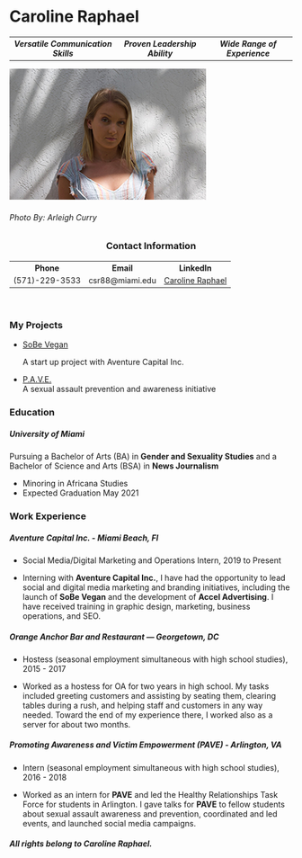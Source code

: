 <!DOCTYPE html>
<html>

<head>
	<meta charset=“utf-8”>
	<!----<title>Caroline Raphael---->
<!---<style>--->
<!----td, th { border: 1px solid #CCC; } ---->
<!----table {border: 1px solid black; }---->
<!---</style>--->
</head>

<body>
	<h1>Caroline Raphael</h1>
<table>
<tr>
	<th><em>Versatile Communication Skills</em></th>
	<th><em>Proven Leadership Ability</em></th>
	<th><em>Wide Range of Experience</em></th>
</tr>
</table>
<img src="CSR-resume.jpg" alt="Caroline Raphael">
<h6>Photo By: Arleigh Curry</h6>
<header>
	<h3>Contact Information</h3>
<nav>
<table>
<tr>
	<th>Phone</th>
	<th>Email</th>
	<th>LinkedIn</th>
</tr>
<tr>
	<td>(571)-229-3533</td>
	<td>csr88@miami.edu</td>
	<td><a href="https://www.linkedin.com/in/caroline-raphael-817160189/">Caroline Raphael</a></td>
</tr>
</table>
	</nav>
	</header>
<main>
<section>
<aside>
<h3>My Projects</h3>
<ul>
	<li><a href="https://sobev.com">SoBe Vegan</a></li><p>A start up project with Aventure Capital Inc.</p>
	<li><a href="https://www.shatteringthesilence.org">P.A.V.E.</a></li>A sexual assault prevention and awareness initiative</p>
</ul>
	</aside>
	</section>
<article>
<h3>Education</h3>
<h5><strong>University of Miami</strong></h5>
	<p>Pursuing a Bachelor of Arts (BA) in <strong>Gender and Sexuality Studies</strong> and a Bachelor of Science and Arts (BSA) in <strong>News Journalism</strong></p>
<ul>
	<li>Minoring in Africana Studies</li>
	<li>Expected Graduation May 2021</li>
	</ul>
	</article>
<article>
	<h3>Work Experience</h3>
	<h5><strong>Aventure Capital Inc. - Miami Beach, Fl</strong></h5>
<ul>
	<li>Social Media/Digital Marketing and Operations Intern, 2019 to Present</li>
	<li><p>Interning with <strong>Aventure Capital Inc.</strong>, I have had the opportunity to lead social and digital media marketing and branding initiatives, including the launch of <strong>SoBe Vegan</strong> and the development of <strong>Accel Advertising</strong>. I have received training in graphic design, marketing, business operations, and SEO.</p></li>
	</ul>
<h5><strong>Orange Anchor Bar and Restaurant — Georgetown, DC</strong></h5>
<ul>
	<li>Hostess (seasonal employment simultaneous with high school studies), 2015 - 2017</li>
	<li><p>Worked as a hostess for OA for two years in high school. My tasks included greeting customers and assisting by seating them, clearing tables during a rush, and helping staff and customers in any way needed. Toward the end of my experience there, I worked also as a server for about two months.</p></li>
	</ul>
<h5><strong>Promoting Awareness and Victim Empowerment (PAVE) - Arlington, VA</strong></h5>
<ul>
	<li>Intern (seasonal employment simultaneous with high school studies), 2016 - 2018</li>
	<li><p>Worked as an intern for <strong>PAVE</strong> and led the Healthy Relationships Task Force for students in Arlington. I gave talks for <strong>PAVE</strong> to fellow students about sexual assault awareness and prevention, coordinated and led events, and launched social media campaigns.</p></li>
	</ul>
	</article>
<footer>
	<h6><strong><em>All rights belong to Caroline Raphael.</em></strong></h6>
	</footer>
	
</main>
</body>
</html>
